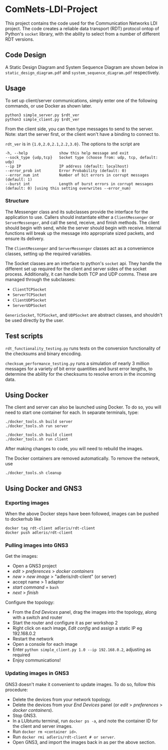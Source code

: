 # ComNets-LDI-Project

This project contains the code used for the Communication Networks LDI project. The code creates a reliable data transport (RDT) protocol ontop of Python's `socket` library, with the ability to select from a number of different RDT versions.


## Code Design

A Static Design Diagram and System Sequence Diagram are shown below in `static_design_diagram.pdf` and `system_sequence_diagram.pdf` respectively.

## Usage
To set up client/server communications, simply enter one of the following commands, or use Docker as shown later.
```
python3 simple_server.py $rdt_ver
python3 simple_client.py $rdt_ver
```
From the client side, you can then type messages to send to the server. Note: start the server first, or the client won't have a binding to connect to.

`rdt_ver` is in `{1.0,2.0,2.1,2.2,3.0}`. The options to the script are 
```
-h, --help              show this help message and exit
--sock_type {udp,tcp}   Socket type (choose from: udp, tcp, default: udp)
--ip IP                 IP address (default: localhost)
--error_prob int        Error Probability (default: 0)
--error_num int         Number of bit errors in corrupt messages (default: 1)
--burst int             Length of burst errors in corrupt messages (default: 0) [using this setting overwrites --error_num)
```

### Structure

The Messenger class and its subclasses provide the interface for the
application to use. Callers should instantiate either a `ClientMessenger` or `ServerMessenger`, and call the send, receive, and finish methods. The client should begin with send, while the server should begin with receive. Internal functions will break up the message into appropriate sized packets, and ensure its delivery.

The `ClientMessenger` and `ServerMessenger` classes act as a convenience classes, setting up the required variables.

The Socket classes are an interface to python's `socket` api. They handle the different set up required for the client and server sides of the socket process. Additionally, it can handle both TCP and UDP comms. These are managed through the subclasses:

- `ClientTCPSocket`
- `ServerTCPSocket`
- `ClientUDPSocket`
- `ServerUDPSocket`

`GenericSocket`, `TCPSocket`, and `UDPSocket` are abstract classes, and shouldn't be
used directly by the user.

## Test scripts

`rdt_functionality_testing.py` runs tests on the conversion functionality of the checksums and binary encoding.

`checksum_performance_testing.py` runs a simulation of nearly 3 million messages for a variety of bit error quantities and burst error lengths, to determine the ability for the checksums to resolve errors in the incoming data.

## Using Docker

The client and server can also be launched using Docker. To do so, you will need to start one container for each. In separate terminals, type:
```
./docker_tools.sh build server
./docker_tools.sh run server
```
```
./docker_tools.sh build client
./docker_tools.sh run client
```

After making changes to code, you will need to rebuild the images.

The Docker containers are removed automatically. To remove the network, use 
```
./docker_tools.sh cleanup
```

## Using Docker and GNS3

### Exporting images

When the above Docker steps have been followed, images can be pushed to dockerhub like
```
docker tag rdt-client adleris/rdt-client
docker push adleris/rdt-client
```

### Pulling images into GNS3

Get the images:

- Open a GNS3 project
- *edit* > *preferences* > *docker containers*
- *new* > *new image* > "adleris/rdt-client" (or server) 
- accept name > 1 adaptor
- *start command* = `bash`
- *next* > *finish*

Configure the topology:

- From the *End Devices* panel, drag the images into the topology, along with a switch and router
- Start the router and configure it as per workshop 2
- Right click on each image, *Edit config* and assign a static IP eg 192.168.0.2
- Restart the network
- Open a console for each image
- Enter `python simple_client.py 1.0 --ip 192.168.0.2`, adjusting as required
- Enjoy communications!

### Updating images in GNS3

GNS3 doesn't make it convenient to update images. To do so, follow this procedure:

- Delete the devices from your network topology.
- Delete the devices from your *End Devices* panel (or *edit* > *preferences* > *docker containers*).
- Stop GNS3.
- In a LUbtuntu terminal, run `docker ps -a`, and note the container ID for the client and server images.
- Run `docker rm <container id>`.
- Run `docker rmi adleris/rdt-client # or server`.
- Open GNS3, and import the images back in as per the above section.

